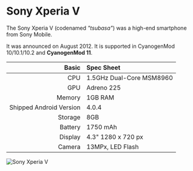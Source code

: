 Sony Xperia V
==============

The Sony Xperia V (codenamed _"tsubasa"_) was a high-end smartphone from Sony Mobile.

It was announced on August 2012. It is supported in CyanogenMod 10/10.1/10.2 and **CyanogenMod 11**.

Basic   | Spec Sheet
-------:|:-------------------------
CPU     | 1.5GHz Dual-Core MSM8960
GPU     | Adreno 225
Memory  | 1GB RAM
Shipped Android Version | 4.0.4
Storage | 8GB
Battery | 1750 mAh
Display | 4.3" 1280 x 720 px
Camera  | 13MPx, LED Flash

![Sony Xperia V](http://wiki.cyanogenmod.org/images/3/30/Tsubasa.png "Sony Xperia V in black")